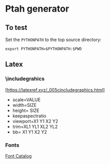 # Ptah generator

## To test

Set the `PYTHONPATH` to the top source directory:

	export PYTHONPATH=$PYTHONPATH:$PWD


## Latex

### \includegrahics

[https://latexref.xyz/_005cincludegraphics.html]

* scale=VALUE
* width=SIZE
* height= SIZE
* keepaspectratio
* viewport=X1 Y1 X2 Y2
* trim=XL1 YL1 XL2 YL2
* bb= X1 Y1 X2 Y2

### Fonts

[Font Catalog](https://tug.org/FontCatalogue/)

